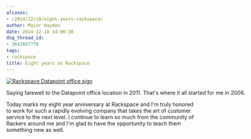 ```yaml
---
aliases:
- /2014/12/18/eight-years-rackspace/
author: Major Hayden
date: 2014-12-18 14:00:38
dsq_thread_id:
- 3642807778
tags:
- rackspace
title: Eight years at Rackspace
---
```


<div id="attachment_5286" style="width: 650px" class="wp-caption aligncenter">
  <a href="/wp-content/uploads/2014/12/datapoint_sign.jpg"><img src="/wp-content/uploads/2014/12/datapoint_sign.jpg" alt="Rackspace Datapoint office sign" width="640" height="427" class="size-full wp-image-5286" srcset="/wp-content/uploads/2014/12/datapoint_sign.jpg 640w, /wp-content/uploads/2014/12/datapoint_sign-300x200.jpg 300w" sizes="(max-width: 640px) 100vw, 640px" /></a>

  <p class="wp-caption-text">
    Saying farewell to the Datapoint office location in 2011. That's where it all started for me in 2006.
  </p>
</div>Today marks my eight year anniversary at Rackspace and I'm truly honored to work for such a rapidly evolving company that takes the art of customer service to the next level. I continue to learn so much from the community of Rackers around me and I'm glad to have the opportunity to teach them something new as well.